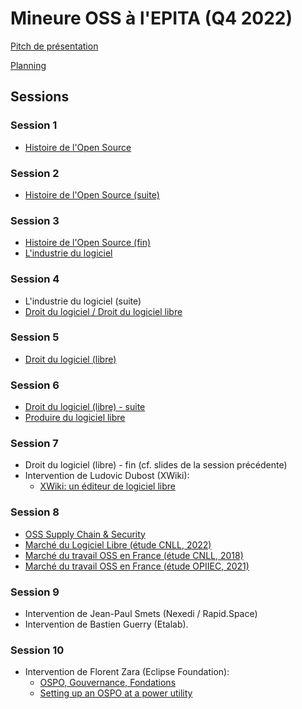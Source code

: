 # Mineure OSS à l'EPITA (Q4 2022)

[Pitch de présentation](https://github.com/sfermigier/mineure-oss-epita/raw/main/slides/pitch.md)

[Planning](https://github.com/sfermigier/mineure-oss-epita/raw/main/slides/plan-2022.md)

## Sessions

### Session 1
- [Histoire de l'Open Source](https://github.com/sfermigier/mineure-oss-epita/raw/main/slides/Session-01/History.pdf)

### Session 2

- [Histoire de l'Open Source (suite)](https://github.com/sfermigier/mineure-oss-epita/raw/main/slides/Session-02/History-2.pdf)

### Session 3

- [Histoire de l'Open Source (fin)](https://github.com/sfermigier/mineure-oss-epita/raw/main/slides/Session-03/History-3.pdf)
- [L'industrie du logiciel](https://github.com/sfermigier/mineure-oss-epita/raw/main/slides/Session-03/The-Software-Industry.pdf)

### Session 4

- L'industrie du logiciel (suite)
- [Droit du logiciel / Droit du logiciel libre](https://github.com/sfermigier/mineure-oss-epita/raw/main/slides/Session-04/Droit.pdf)

### Session 5

- [Droit du logiciel (libre)](https://github.com/sfermigier/mineure-oss-epita/raw/main/slides/Session-05/Droit-2.pdf)

### Session 6

- [Droit du logiciel (libre) - suite](https://github.com/sfermigier/mineure-oss-epita/raw/main/slides/Session-06/Droit-3.pdf)
- [Produire du logiciel libre](https://github.com/sfermigier/mineure-oss-epita/raw/main/slides/Session-06/Production+Community.pdf)

### Session 7

- Droit du logiciel (libre) - fin (cf. slides de la session précédente)
- Intervention de Ludovic Dubost (XWiki):
  - [XWiki: un éditeur de logiciel libre](https://github.com/sfermigier/mineure-oss-epita/raw/main/slides/Session-07/xwiki-business-models.pdf)

### Session 8

- [OSS Supply Chain & Security](https://github.com/sfermigier/mineure-oss-epita/raw/main/slides/Session-08/Supply-chain-security.pdf)
- [Marché du Logiciel Libre (étude CNLL, 2022)](https://github.com/sfermigier/mineure-oss-epita/raw/main/slides/Session-08/Marche-oss-2022.pdf)
- [Marché du travail OSS en France (étude CNLL, 2018)](https://github.com/sfermigier/mineure-oss-epita/raw/main/slides/Session-08/Marche-travail-oss-2018.pdf)
- [Marché du travail OSS en France (étude OPIIEC, 2021)](https://github.com/sfermigier/mineure-oss-epita/raw/main/slides/Session-08/OPIIEC-2021-(short).pdf)

### Session 9

- Intervention de Jean-Paul Smets (Nexedi / Rapid.Space)
- Intervention de Bastien Guerry (Etalab).

### Session 10

- Intervention de Florent Zara (Eclipse Foundation):
  - [OSPO, Gouvernance, Fondations](https://github.com/sfermigier/mineure-oss-epita/raw/main/slides/Session-10/Open-Source-Governance-&-Innersource.pdf)
  - [Setting up an OSPO at a power utility](https://github.com/sfermigier/mineure-oss-epita/raw/main/slides/Session-10/Building_an_OSPO_at_RTE.pdf)

